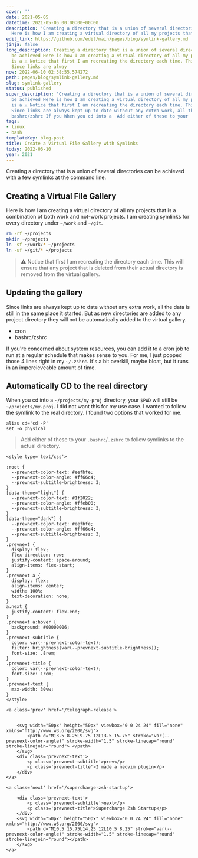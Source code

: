 ```yaml
---
cover: ''
date: 2021-05-05
datetime: 2021-05-05 00:00:00+00:00
description: 'Creating a directory that is a union of several directories can be achieved
  Here is how I am creating a virtual directory of all my projects that is a ⚠ Notice '
edit_link: https://github.com/edit/main/pages/blog/symlink-gallery.md
jinja: false
long_description: Creating a directory that is a union of several directories can
  be achieved Here is how I am creating a virtual directory of all my projects that
  is a ⚠ Notice that first I am recreating the directory each time. This will ensure
  Since links are alway
now: 2022-06-10 02:38:55.574272
path: pages/blog/symlink-gallery.md
slug: symlink-gallery
status: published
super_description: 'Creating a directory that is a union of several directories can
  be achieved Here is how I am creating a virtual directory of all my projects that
  is a ⚠ Notice that first I am recreating the directory each time. This will ensure
  Since links are always kept up to date without any extra work, all the data is cron
  bashrc/zshrc If you When you cd into a  Add either of these to your '
tags:
- linux
- bash
templateKey: blog-post
title: Create a Virtual File Gallery with Symlinks
today: 2022-06-10
year: 2021
---
```


Creating a directory that is a union of several directories can be achieved
with a few symlinks at the command line.

## Creating a Virtual File Gallery

Here is how I am creating a virtual directory of all my projects that is a
combination of both work and not-work projects.  I am creating symlinks for
every directory under `~/work` and `~/git`.

```bash
rm -rf ~/projects
mkdir ~/projects
ln -sf ~/work/* ~/projects
ln -sf ~/git/* ~/projects
```

> ⚠ Notice that first I am recreating the directory each time. This will ensure
> that any project that is deleted from their actual directory is removed from
> the virtual gallery.
 
## Updating the gallery

Since links are always kept up to date without any extra work, all the data is
still in the same place it started.  But as new directories are added to any
project directory they will not be automatically added to the virtual gallery.

* cron
* bashrc/zshrc

If you're concerned about system resources, you can add it to a cron job to run
at a regular schedule that makes sense to you.  For me, I just popped those 4
lines right in my `~/.zshrc`.  It's a bit overkill, maybe bloat, but it runs in
an impercieveable amount of time.

## Automatically CD to the real directory

When you cd into a `~/projects/my-proj` directory, your `$PWD` will still be
`~/projects/my-proj`.  I did not want this for my use case.  I wanted to follow
the symlink to the real directory.  I found two options that worked for me.

```
alias cd='cd -P'
set -o physical
```

> Add either of these to your `.bashrc`/`.zshrc` to follow symlinks to the
> actual directory.
<div class='prevnext'>

    <style type='text/css'>

    :root {
      --prevnext-color-text: #eefbfe;
      --prevnext-color-angle: #ff66c4;
      --prevnext-subtitle-brightness: 3;
    }
    [data-theme="light"] {
      --prevnext-color-text: #1f2022;
      --prevnext-color-angle: #ffeb00;
      --prevnext-subtitle-brightness: 3;
    }
    [data-theme="dark"] {
      --prevnext-color-text: #eefbfe;
      --prevnext-color-angle: #ff66c4;
      --prevnext-subtitle-brightness: 3;
    }
    .prevnext {
      display: flex;
      flex-direction: row;
      justify-content: space-around;
      align-items: flex-start;
    }
    .prevnext a {
      display: flex;
      align-items: center;
      width: 100%;
      text-decoration: none;
    }
    a.next {
      justify-content: flex-end;
    }
    .prevnext a:hover {
      background: #00000006;
    }
    .prevnext-subtitle {
      color: var(--prevnext-color-text);
      filter: brightness(var(--prevnext-subtitle-brightness));
      font-size: .8rem;
    }
    .prevnext-title {
      color: var(--prevnext-color-text);
      font-size: 1rem;
    }
    .prevnext-text {
      max-width: 30vw;
    }
    </style>
    
    <a class='prev' href='/telegraph-release'>
    

        <svg width="50px" height="50px" viewbox="0 0 24 24" fill="none" xmlns="http://www.w3.org/2000/svg">
            <path d="M13.5 8.25L9.75 12L13.5 15.75" stroke="var(--prevnext-color-angle)" stroke-width="1.5" stroke-linecap="round" stroke-linejoin="round"> </path>
        </svg>
        <div class='prevnext-text'>
            <p class='prevnext-subtitle'>prev</p>
            <p class='prevnext-title'>I made a neovim plugin</p>
        </div>
    </a>
    
    <a class='next' href='/supercharge-zsh-startup'>
    
        <div class='prevnext-text'>
            <p class='prevnext-subtitle'>next</p>
            <p class='prevnext-title'>Supercharge Zsh Startup</p>
        </div>
        <svg width="50px" height="50px" viewbox="0 0 24 24" fill="none" xmlns="http://www.w3.org/2000/svg">
            <path d="M10.5 15.75L14.25 12L10.5 8.25" stroke="var(--prevnext-color-angle)" stroke-width="1.5" stroke-linecap="round" stroke-linejoin="round"></path>
        </svg>
    </a>
  </div>